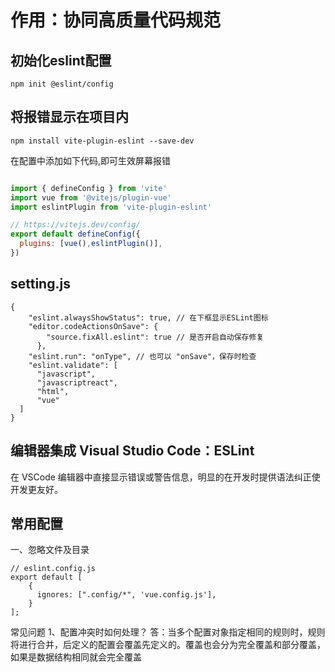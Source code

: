 # 作用：协同高质量代码规范

## 初始化eslint配置
`npm init @eslint/config`

## 将报错显示在项目内
`npm install vite-plugin-eslint --save-dev`

在配置中添加如下代码,即可生效屏幕报错
```vite.config.js

import { defineConfig } from 'vite'
import vue from '@vitejs/plugin-vue'
import eslintPlugin from 'vite-plugin-eslint'

// https://vitejs.dev/config/
export default defineConfig({
  plugins: [vue(),eslintPlugin()],
})


```


## setting.js
```
{
    "eslint.alwaysShowStatus": true, // 在下框显示ESLint图标
    "editor.codeActionsOnSave": {
        "source.fixAll.eslint": true // 是否开启自动保存修复
      },
    "eslint.run": "onType", // 也可以 "onSave"，保存时检查
    "eslint.validate": [
      "javascript",
      "javascriptreact",
      "html",
      "vue"
  ]
}
```

## 编辑器集成 Visual Studio Code：ESLint
在 VSCode 编辑器中直接显示错误或警告信息，明显的在开发时提供语法纠正使开发更友好。

## 常用配置
一、忽略文件及目录
```
// eslint.config.js
export default [
    {
      ignores: [".config/*", 'vue.config.js'],
    }
];

```


常见问题
1、配置冲突时如何处理？
答：当多个配置对象指定相同的规则时，规则将进行合并，后定义的配置会覆盖先定义的。覆盖也会分为完全覆盖和部分覆盖，如果是数据结构相同就会完全覆盖
